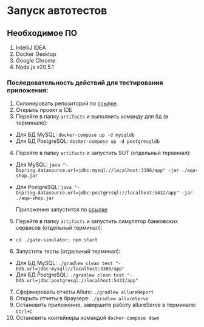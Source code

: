 # Запуск автотестов
## Необходимое ПО
1. IntelliJ IDEA
2. Docker Desktop
3. Google Chrome
4. Node.js v20.5.1

### Последовательность действий для тестирования приложения: 
1. Склонировать репозиторий по [ссылке](https://github.com/Bob-Jacka/Diplom).
2. Открыть проект в IDE
3. Перейте в папку `artifacts` и выполнить команду для бд (в терминале):
- Для БД MySQL:
`docker-compose up -d mysqldb`
- Для БД PostgreSQL:
`docker-compose up -d postgresqldb`
4. Перейте в папку `artifacts` и запустить SUT (отдельный терминал):
- Для MySQL:
`java "-Dspring.datasource.url=jdbc:mysql://localhost:3306/app" -jar ./aqa-shop.jar`
- Для PostgreSQL:
`java "-Dspring.datasource.url=jdbc:postgresql://localhost:5432/app" -jar ./aqa-shop.jar`

  Приложение запустится по [ссылке](http://localhost:8080/)
5. Перейте в папку `artifacts` и запустить симулятор банковских сервисов (отдельный терминал):
- `cd ./gate-simulator; npm start`

6. Запустить тесты (отдельный терминал):
- Для БД MySQL:
`./gradlew clean test "-Ddb.url=jdbc:mysql://localhost:3306/app"`
- Для БД PostgreSQL:
`./gradlew clean test "-Ddb.url=jdbc:postgresql://localhost:5432/app"`
7. Сформировать отчеты Allure:
`./gradlew allureReport`
8. Открыть отчеты в браузере:
`./gradlew allureServe`
9. Остановить приложение, завершите работу allureServe в терминале:
`Ctrl+C`
10. Остановить контейнеры командой
`docker-compose down`
